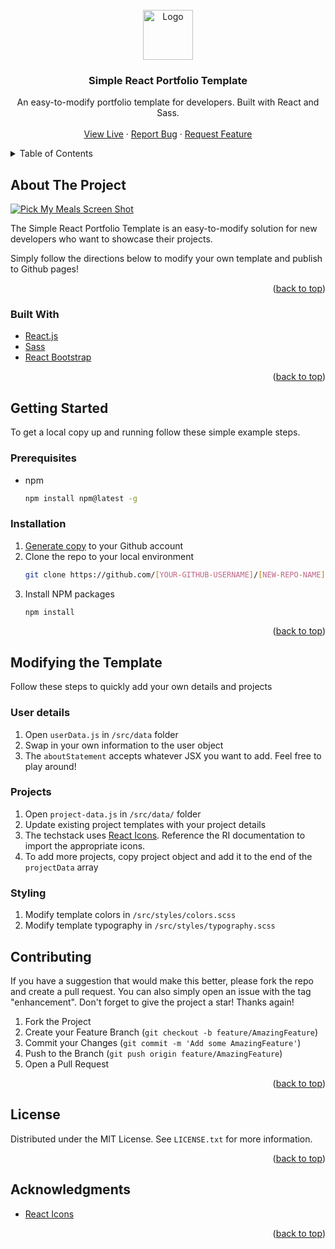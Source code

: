 <div id="top"></div>


<!-- PROJECT LOGO -->
<br />
<div align="center">
  <a href="https://pickmymeals.herokuapp.com/">
    <img src="public/logo192.png" alt="Logo" width="80" height="80">
  </a>

  <h3 align="center">Simple React Portfolio Template</h3>

  <p align="center">
    An easy-to-modify portfolio template for developers. Built with React and Sass.
    <br />
    <br />
    <a href="https://trevorwallis13.github.io/simple-react-portfolio-template">View Live</a>
    ·
    <a href="https://github.com/trevorwallis13/simple-react-portfolio-template/issues">Report Bug</a>
    ·
    <a href="https://github.com/trevorwallis13/simple-react-portfolio-template/issues">Request Feature</a>
  </p>
</div>



<!-- TABLE OF CONTENTS -->
<details>
  <summary>Table of Contents</summary>
  <ol>
    <li>
      <a href="#about-the-project">About The Project</a>
      <ul>
        <li><a href="#built-with">Built With</a></li>
      </ul>
    </li>
    <li>
      <a href="#using-pick-my-meals">Using Pick My Meals</a>
      <ul>
        <li><a href="#new-feature-roadmap">New Feature Roadmap</a></li>
        <li><a href="#installation">Installation</a></li>
      </ul>
    </li>
    <li><a href="#contributing">Contributing</a></li>
    <li><a href="#license">License</a></li>
    <li><a href="#acknowledgments">Acknowledgments</a></li>
  </ol>
</details> 



<!-- ABOUT THE PROJECT -->
## About The Project

[![Pick My Meals Screen Shot][product-screenshot]](https://trevorwallis13.github.io/simple-react-portfolio-template)

The Simple React Portfolio Template is an easy-to-modify solution for new developers who want to showcase their projects. 

Simply follow the directions below to modify your own template and publish to Github pages!

<p align="right">(<a href="#top">back to top</a>)</p>


### Built With

* [React.js](https://reactjs.org/)
* [Sass](https://sass-lang.com/)
* [React Bootstrap](https://react-bootstrap.github.io/)

<p align="right">(<a href="#top">back to top</a>)</p>


<!-- GETTING STARTED -->
## Getting Started

To get a local copy up and running follow these simple example steps.

### Prerequisites

* npm
  ```sh
  npm install npm@latest -g
  ```

### Installation

1. [Generate copy](https://github.com/trevorwallis13/simple-react-portfolio-template/generate) to your Github account
2. Clone the repo to your local environment
   ```sh
   git clone https://github.com/[YOUR-GITHUB-USERNAME]/[NEW-REPO-NAME].git
   ```
3. Install NPM packages
   ```sh
   npm install
   ```

<p align="right">(<a href="#top">back to top</a>)</p>

## Modifying the Template

Follow these steps to quickly add your own details and projects

### User details

1. Open `userData.js` in `/src/data` folder
2. Swap in your own information to the user object
3. The `aboutStatement` accepts whatever JSX you want to add. Feel free to play around!

### Projects

1. Open `project-data.js` in `/src/data/` folder
2. Update existing project templates with your project details
3. The techstack uses [React Icons](https://react-icons.github.io/react-icons). Reference the RI documentation to import the appropriate icons.
4. To add more projects, copy project object and add it to the end of the `projectData` array

### Styling

1. Modify template colors in `/src/styles/colors.scss`
2. Modify template typography in `/src/styles/typography.scss`


<!-- CONTRIBUTING -->
## Contributing

If you have a suggestion that would make this better, please fork the repo and create a pull request. You can also simply open an issue with the tag "enhancement".
Don't forget to give the project a star! Thanks again!

1. Fork the Project
2. Create your Feature Branch (`git checkout -b feature/AmazingFeature`)
3. Commit your Changes (`git commit -m 'Add some AmazingFeature'`)
4. Push to the Branch (`git push origin feature/AmazingFeature`)
5. Open a Pull Request

<p align="right">(<a href="#top">back to top</a>)</p>



<!-- LICENSE -->
## License

Distributed under the MIT License. See `LICENSE.txt` for more information.

<p align="right">(<a href="#top">back to top</a>)</p>


<!-- ACKNOWLEDGMENTS -->
## Acknowledgments

* [React Icons](https://react-icons.github.io/react-icons/search)

<p align="right">(<a href="#top">back to top</a>)</p>



<!-- MARKDOWN LINKS & IMAGES -->
<!-- https://www.markdownguide.org/basic-syntax/#reference-style-links -->
[product-screenshot]: public/full-screenshot.png
